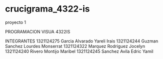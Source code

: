 # crucigrama_4322-is
proyecto 1 

PROGRAMACION VISUA
4322IS

INTEGRANTES 
1321124275 Garcia Alvarado Yareli Irais
1321124244 Guzman Sanchez Lourdes Monserrat
1321124322 Marquez Rodriguez Jocelyn 
1321124240 Rivero Montijo Maribel
1321124245 Sanchez Avila Edric Yamil
